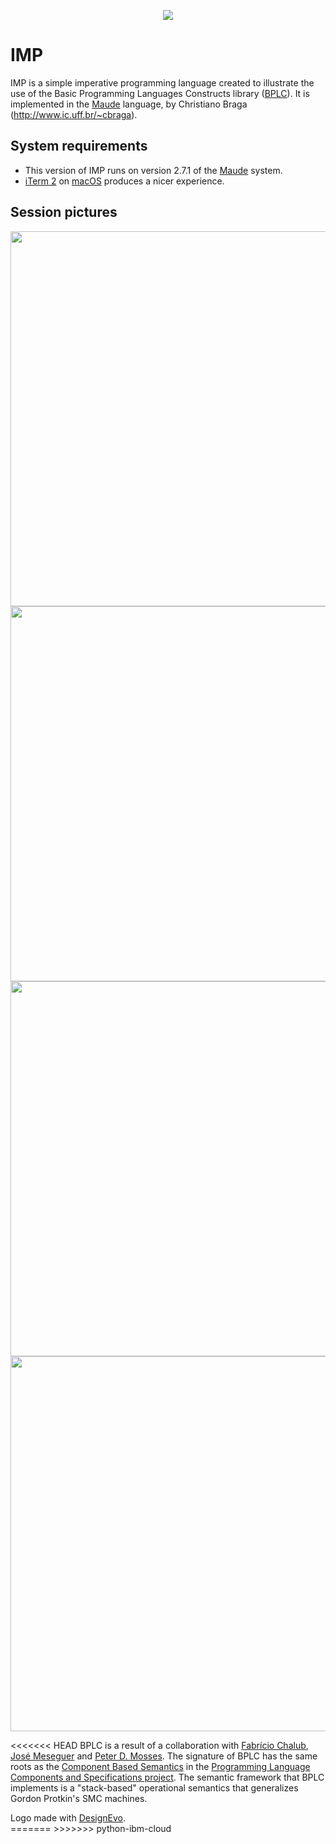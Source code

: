 <p align="center">
<img src="./img/imp.jpg">
</p>

# IMP
IMP is a simple imperative programming language created to illustrate the use of the Basic Programming Languages Constructs library ([BPLC](http://github.com/ChristianoBraga/BPLC)). 
It is implemented in the [Maude](http://maude.cs.uiuc.edu) language, by Christiano Braga (<http://www.ic.uff.br/~cbraga>).

## System requirements

* This version of IMP runs on version 2.7.1 of the [Maude](http://maude.cs.uiuc.edu) system. 
* [iTerm 2](https://www.iterm2.com) on [macOS](https://www.apple.com/br/macos/) produces a nicer experience.

## Session pictures

<p align="center">
<img src="./img/fact-session.jpg" width="600">
<img src="./img/fact-rec-session.jpg" width="600">
<img src="./img/mutex-session.jpg" width="600">
<img src="./img/mutex2-session.jpg" width="600">
</p>

<<<<<<< HEAD
BPLC is a result of a collaboration with [Fabrício Chalub](http://fcbr.github.io), [José Meseguer](https://dblp.uni-trier.de/pers/hd/m/Meseguer:Jos=eacute=) and [Peter D. Mosses](http://www.cs.swan.ac.uk/~cspdm/). The signature of BPLC has the same roots as the [Component Based Semantics](https://plancomps.csle.cs.rhul.ac.uk/taosd2015/) in the [Programming Language Components and Specifications project](https://plancomps.csle.cs.rhul.ac.uk/). The semantic framework that BPLC implements is a "stack-based" operational semantics that generalizes Gordon Protkin's SMC machines.

<div>Logo made with <a href="https://www.designevo.com/" title="Free Online Logo Maker">DesignEvo</a>.</div>
=======
>>>>>>> python-ibm-cloud

